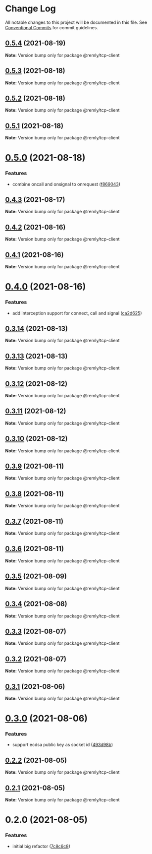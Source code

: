 # Change Log

All notable changes to this project will be documented in this file.
See [Conventional Commits](https://conventionalcommits.org) for commit guidelines.

## [0.5.4](https://gitr.net/mindary/remly/compare/@remly/tcp-client@0.5.3...@remly/tcp-client@0.5.4) (2021-08-19)

**Note:** Version bump only for package @remly/tcp-client





## [0.5.3](https://gitr.net/mindary/remly/compare/@remly/tcp-client@0.5.2...@remly/tcp-client@0.5.3) (2021-08-18)

**Note:** Version bump only for package @remly/tcp-client





## [0.5.2](https://gitr.net/mindary/remly/compare/@remly/tcp-client@0.5.1...@remly/tcp-client@0.5.2) (2021-08-18)

**Note:** Version bump only for package @remly/tcp-client





## [0.5.1](https://gitr.net/mindary/remly/compare/@remly/tcp-client@0.5.0...@remly/tcp-client@0.5.1) (2021-08-18)

**Note:** Version bump only for package @remly/tcp-client





# [0.5.0](https://gitr.net/mindary/remly/compare/@remly/tcp-client@0.4.3...@remly/tcp-client@0.5.0) (2021-08-18)


### Features

* combine oncall and onsignal to onrequest ([f869043](https://gitr.net/mindary/remly/commits/f869043438070e3188c06dfdea94b093ed984685))





## [0.4.3](https://gitr.net/mindary/remly/compare/@remly/tcp-client@0.4.2...@remly/tcp-client@0.4.3) (2021-08-17)

**Note:** Version bump only for package @remly/tcp-client





## [0.4.2](https://gitr.net/mindary/remly/compare/@remly/tcp-client@0.4.1...@remly/tcp-client@0.4.2) (2021-08-16)

**Note:** Version bump only for package @remly/tcp-client





## [0.4.1](https://gitr.net/mindary/remly/compare/@remly/tcp-client@0.4.0...@remly/tcp-client@0.4.1) (2021-08-16)

**Note:** Version bump only for package @remly/tcp-client





# [0.4.0](https://gitr.net/mindary/remly/compare/@remly/tcp-client@0.3.14...@remly/tcp-client@0.4.0) (2021-08-16)


### Features

* add interception support for connect, call and signal ([ca2d625](https://gitr.net/mindary/remly/commits/ca2d625c216f18420c7d5c73ed26296ca9297974))





## [0.3.14](https://gitr.net/mindary/remly/compare/@remly/tcp-client@0.3.13...@remly/tcp-client@0.3.14) (2021-08-13)

**Note:** Version bump only for package @remly/tcp-client





## [0.3.13](https://gitr.net/mindary/remly/compare/@remly/tcp-client@0.3.12...@remly/tcp-client@0.3.13) (2021-08-13)

**Note:** Version bump only for package @remly/tcp-client





## [0.3.12](https://gitr.net/mindary/remly/compare/@remly/tcp-client@0.3.11...@remly/tcp-client@0.3.12) (2021-08-12)

**Note:** Version bump only for package @remly/tcp-client





## [0.3.11](https://gitr.net/mindary/remly/compare/@remly/tcp-client@0.3.10...@remly/tcp-client@0.3.11) (2021-08-12)

**Note:** Version bump only for package @remly/tcp-client





## [0.3.10](https://gitr.net/mindary/remly/compare/@remly/tcp-client@0.3.9...@remly/tcp-client@0.3.10) (2021-08-12)

**Note:** Version bump only for package @remly/tcp-client





## [0.3.9](https://gitr.net/mindary/remly/compare/@remly/tcp-client@0.3.8...@remly/tcp-client@0.3.9) (2021-08-11)

**Note:** Version bump only for package @remly/tcp-client





## [0.3.8](https://gitr.net/mindary/remly/compare/@remly/tcp-client@0.3.7...@remly/tcp-client@0.3.8) (2021-08-11)

**Note:** Version bump only for package @remly/tcp-client





## [0.3.7](https://gitr.net/mindary/remly/compare/@remly/tcp-client@0.3.6...@remly/tcp-client@0.3.7) (2021-08-11)

**Note:** Version bump only for package @remly/tcp-client





## [0.3.6](https://gitr.net/mindary/remly/compare/@remly/tcp-client@0.3.5...@remly/tcp-client@0.3.6) (2021-08-11)

**Note:** Version bump only for package @remly/tcp-client





## [0.3.5](https://gitr.net/mindary/remly/compare/@remly/tcp-client@0.3.4...@remly/tcp-client@0.3.5) (2021-08-09)

**Note:** Version bump only for package @remly/tcp-client





## [0.3.4](https://gitr.net/mindary/remly/compare/@remly/tcp-client@0.3.3...@remly/tcp-client@0.3.4) (2021-08-08)

**Note:** Version bump only for package @remly/tcp-client





## [0.3.3](https://gitr.net/mindary/remly/compare/@remly/tcp-client@0.3.2...@remly/tcp-client@0.3.3) (2021-08-07)

**Note:** Version bump only for package @remly/tcp-client





## [0.3.2](https://gitr.net/mindary/remly/compare/@remly/tcp-client@0.3.1...@remly/tcp-client@0.3.2) (2021-08-07)

**Note:** Version bump only for package @remly/tcp-client





## [0.3.1](https://gitr.net/mindary/remly/compare/@remly/tcp-client@0.3.0...@remly/tcp-client@0.3.1) (2021-08-06)

**Note:** Version bump only for package @remly/tcp-client





# [0.3.0](https://gitr.net/mindary/remly/compare/@remly/tcp-client@0.2.2...@remly/tcp-client@0.3.0) (2021-08-06)


### Features

* support ecdsa public key as socket id ([493d98b](https://gitr.net/mindary/remly/commits/493d98b2f924ae1c5dbf25ef5603082c3f35f928))





## [0.2.2](https://gitr.net/mindary/remly/compare/@remly/tcp-client@0.2.1...@remly/tcp-client@0.2.2) (2021-08-05)

**Note:** Version bump only for package @remly/tcp-client





## [0.2.1](https://gitr.net/mindary/remly/compare/@remly/tcp-client@0.2.0...@remly/tcp-client@0.2.1) (2021-08-05)

**Note:** Version bump only for package @remly/tcp-client





# 0.2.0 (2021-08-05)


### Features

* initial big refactor ([7c8c6c8](https://gitr.net/mindary/remly/commits/7c8c6c813f12b4d686b4f59feab4c4abc01e30e6))
